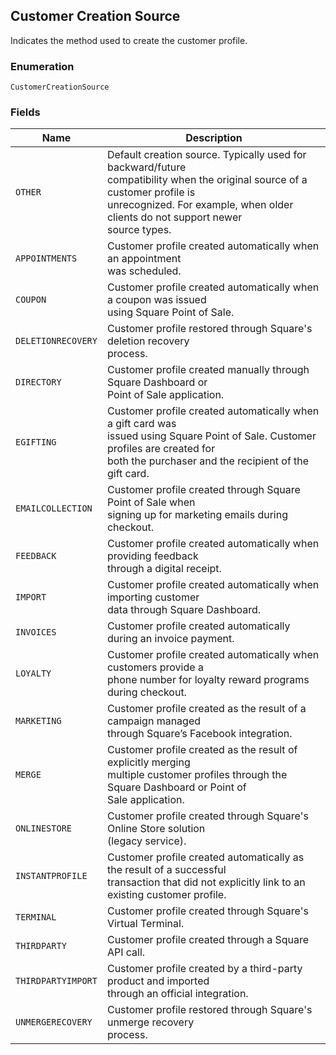 ## Customer Creation Source

Indicates the method used to create the customer profile.

### Enumeration

`CustomerCreationSource`

### Fields

| Name | Description |
|  --- | --- |
| `OTHER` | Default creation source. Typically used for backward/future<br>compatibility when the original source of a customer profile is<br>unrecognized. For example, when older clients do not support newer<br>source types. |
| `APPOINTMENTS` | Customer profile created automatically when an appointment<br>was scheduled. |
| `COUPON` | Customer profile created automatically when a coupon was issued<br>using Square Point of Sale. |
| `DELETIONRECOVERY` | Customer profile restored through Square's deletion recovery<br>process. |
| `DIRECTORY` | Customer profile created manually through Square Dashboard or<br>Point of Sale application. |
| `EGIFTING` | Customer profile created automatically when a gift card was<br>issued using Square Point of Sale. Customer profiles are created for<br>both the purchaser and the recipient of the gift card. |
| `EMAILCOLLECTION` | Customer profile created through Square Point of Sale when<br>signing up for marketing emails during checkout. |
| `FEEDBACK` | Customer profile created automatically when providing feedback<br>through a digital receipt. |
| `IMPORT` | Customer profile created automatically when importing customer<br>data through Square Dashboard. |
| `INVOICES` | Customer profile created automatically during an invoice payment. |
| `LOYALTY` | Customer profile created automatically when customers provide a<br>phone number for loyalty reward programs during checkout. |
| `MARKETING` | Customer profile created as the result of a campaign managed<br>through Square’s Facebook integration. |
| `MERGE` | Customer profile created as the result of explicitly merging<br>multiple customer profiles through the Square Dashboard or Point of<br>Sale application. |
| `ONLINESTORE` | Customer profile created through Square's Online Store solution<br>(legacy service). |
| `INSTANTPROFILE` | Customer profile created automatically as the result of a successful<br>transaction that did not explicitly link to an existing customer profile. |
| `TERMINAL` | Customer profile created through Square's Virtual Terminal. |
| `THIRDPARTY` | Customer profile created through a Square API call. |
| `THIRDPARTYIMPORT` | Customer profile created by a third-party product and imported<br>through an official integration. |
| `UNMERGERECOVERY` | Customer profile restored through Square's unmerge recovery<br>process. |

